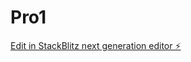 # Pro1

[Edit in StackBlitz next generation editor ⚡️](https://stackblitz.com/~/github.com/AiConsultantPros/Pro1)